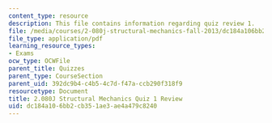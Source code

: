 ```yaml
---
content_type: resource
description: This file contains information regarding quiz review 1.
file: /media/courses/2-080j-structural-mechanics-fall-2013/dc184a106bb2cb351ae3ae4a479c8240_MIT2_080JF13_Quiz_1_Review.pdf
file_type: application/pdf
learning_resource_types:
- Exams
ocw_type: OCWFile
parent_title: Quizzes
parent_type: CourseSection
parent_uid: 392dc9b4-c4b5-4c7d-f47a-ccb290f318f9
resourcetype: Document
title: 2.080J Structural Mechanics Quiz 1 Review
uid: dc184a10-6bb2-cb35-1ae3-ae4a479c8240
---
```

